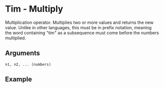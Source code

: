 # Tim - Multiply

Multiplication operator. Multiplies two or more values and returns the new value. Unlike in other languages, this must be in prefix notation, meaning the word containing "tim" as a subsequence must come before the numbers multiplied.

## Arguments

```n1, n2, ... (numbers)```

## Example
<editor :code='`
Multiply Example
by Milo Jacobs\n
was the tim two seven..
pri the.
`' 
:code-wordier="`
Multiply Example
by Milo Jacobs\n
Was the time two past seven?
If so, print the time!
`"
output-method='console'></editor>